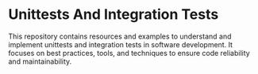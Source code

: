 # Unittests And Integration Tests

This repository contains resources and examples to understand and implement unittests and integration tests in software development. It focuses on best practices, tools, and techniques to ensure code reliability and maintainability.